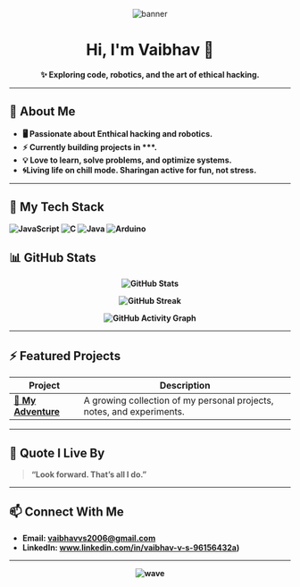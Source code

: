 <p align="center">
  <img src="https://your-banner-link.png" alt="banner">
</p>

<h1 align="center">Hi, I'm Vaibhav 👋</h1>

<p align="center">
  <b>✨ Exploring code, robotics, and the art of ethical hacking.
</p>

---

## 🧩 About Me

- 🖥️ Passionate about **Enthical hacking and robotics**.
- ⚡ Currently building projects in ***.
- 💡 Love to learn, solve problems, and optimize systems.
- 🌀Living life on chill mode. Sharingan active for fun, not stress.
---

## 🚀 My Tech Stack

![JavaScript](https://img.shields.io/badge/JavaScript-F7DF1E?style=for-the-badge&logo=javascript&logoColor=black)
![C](https://img.shields.io/badge/C-00599C?style=for-the-badge&logo=c&logoColor=white)
![Java](https://img.shields.io/badge/Java-ED8B00?style=for-the-badge&logo=java&logoColor=white)
![Arduino](https://img.shields.io/badge/Arduino-00979D?style=for-the-badge&logo=arduino&logoColor=white)

## 📊 GitHub Stats

<p align="center">
  <img src="https://github-readme-stats.vercel.app/api?username=mangekyou-sharingan006&show_icons=true&theme=tokyonight&count_private=true" alt="GitHub Stats">
</p>

<p align="center">
  <img src="https://github-readme-streak-stats.herokuapp.com/?user=mangekyou-sharingan006&theme=tokyonight" alt="GitHub Streak">
</p>

<p align="center">
  <img src="https://github-readme-activity-graph.vercel.app/graph?username=mangekyou-sharingan006&theme=github-compact" alt="GitHub Activity Graph">
</p>

---

## ⚡ Featured Projects

| Project | Description |
|---------|-------------|
| **[🔗 My Adventure](https://github.com/mangekyou-sharingan006/my-adventure)** | A growing collection of my personal projects, notes, and experiments. |

---

## 💬 Quote I Live By

> **“Look forward. That’s all I do.”**

---

## 📫 Connect With Me

- Email: **vaibhavvs2006@gmail.com**
- LinkedIn: www.linkedin.com/in/vaibhav-v-s-96156432a)

---

<p align="center">
  <img src="https://capsule-render.vercel.app/api?type=waving&color=gradient&height=200&section=footer" alt="wave">
</p>
